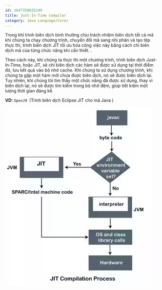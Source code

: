 ```yaml
---
id: 1647358835249
title: Just-In-Time Compiler
category: Java Language/Core/
---
```


Trong khi trình biên dịch bình thường chịu trách nhiệm biên dịch tất cả mã khi chúng ta chạy chương trình, chuyển đổi mã sang nhị phân và tạo tệp thực thi, trình biên dịch JIT tối ưu hóa công việc này bằng cách chỉ biên dịch mã của từng chức năng khi cần thiết. .

Theo cách này, khi chúng ta thực thi một chương trình, trình biên dịch Just-In-Time, hoặc JIT, sẽ chỉ biên dịch các hàm sẽ được sử dụng tại thời điểm đó, lưu kết quả vào bộ nhớ cache. Khi chúng ta sử dụng chương trình, khi chúng ta gặp một hàm mới chưa được biên dịch, nó sẽ được biên dịch lại. Tuy nhiên, khi chúng tôi tìm thấy một chức năng đã được sử dụng, thay vì biên dịch lại, nó sẽ được tìm kiếm trong bộ nhớ đệm, giúp tiết kiệm một lượng thời gian đáng kể.

**VD:** `OpenJ9 `(Trình biên dịch Eclipse JIT cho mã Java )

![Compilar-JIT-Java.webp](https://raw.githubusercontent.com/cuongphuong/memo_data/main/Images/1647358783138_Compilar-JIT-Java.webp)